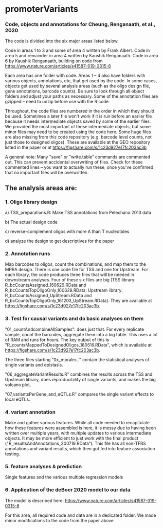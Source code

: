 # promoterVariants
### Code, objects and annotations for Cheung, Renganaath, et al., 2020

The code is divided into the six major areas listed below.

Code in areas 1 to 3 and some of area 4 written by Frank Albert.
Code in area 5 and remainder in area 4 written by Kaushik Renganaath.
Code in area 6 by Kaushik Renganaath, building on code from https://www.nature.com/articles/s41587-019-0315-8

Each area has one folder with code. Areas 1 – 4 also have folders with various objects, annotations, etc, that get used by the code. In some cases, objects get used by several analysis areas (such as the oligo design file, gene annotations, barcode counts). Be sure to look through all object folders and adjust your paths as necessary. Some of the annotation files are gzipped – need to unzip before use with the R code.

Throughout, the code files are numbered in the order in which they should be used. Sometimes a later file won't work if it is run before an earlier file because it needs intermediate objects saved by some of the earlier files. We provided the most important of these intermediate objects, but some minor files may need to be created using the code here. Some huge files are also missing from this code repository (e.g. barcode level counts, not just those to designed oligos). These are available at the GEO repository listed in the paper or at https://figshare.com/s/1c23d927e17fc203ac3b

A general note:
Many "save" or "write.table" commands are commented out. This can prevent accidental overwriting of files. Check for these commented lines – you want to actually run these, once you've confirmed that no important files will be overwritten.

## The analysis areas are:

### 1. Oligo library design
a) TSS_preparations.R: Make TSS annotations from Pelechano 2013 data

b) The actual design code

c) reverse-complement oligos with more A than T nucleotides

d) analyze the design to get descriptives for the paper


### 2. Annotation runs
Map barcodes to oligos, count the combinations, and map them to the MPRA design. There is one code file for TSS and one for Upstream. For each library, the code produces three files that will be needed in downstream analyses. Four of these six files are big (TSS library: R_bcCountsAssigned_160629.RData and R_bcCountsTopOligoOnly_160629.RData; Upstream library: R_bcCountsAssigned_UpStream.RData and R_bcCountsTopOligoOnly_161203_UpStream.RData). They are available at https://figshare.com/s/1c23d927e17fc203ac3b.


### 3. Test for causal variants and do basic analyses on them
"01_countAndcombineAllSamples": does just that. For every replicate sample, count the barcodes, aggregate them into a big table. This uses a lot of RAM and runs for hours. The key output of this is "R_countsMappedToDesignedOligos_180616.RData", which is available at https://figshare.com/s/1c23d927e17fc203ac3b.

The three files starting "0x_mpralm..." contain the statistical analyses of single variants and epistasis.

"06_aggregateVariantResults.R" combines the results across the TSS and Upstream library, does reproducibility of single variants, and makes the big volcano plot.

"07_variantsPerGene_and_eQTLs.R" compares the single variant effects to local eQTLs.


### 4. variant annotation
Make and gather various features. While all code needed to recapitulate how these features were assembled is here, it is messy due to having been written over multiple years, with multiple updates to various intermediate objects. It may be more efficient to just work with the final product ("R_resultsAndAnnotations_200719.RData"). This file has all non-TFBS annotations and variant results, which then got fed into feature association testing.


### 5. feature analyses & prediction
Single features and the various multiple regression models

### 6. Application of the deBoer 2020 model to our data
The model is described here: https://www.nature.com/articles/s41587-019-0315-8

For this area, all required code and data are in a dedicated folder. We made minor modifications to the code from the paper above.

